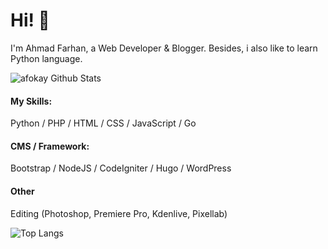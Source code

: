 # Hi! 👋

I'm Ahmad Farhan, a Web Developer & Blogger. Besides, i also like to learn Python language.

![afokay Github Stats](https://github-readme-stats.vercel.app/api?username=afokay&show_icons=true&theme=dracula)

#### My Skills:
Python / PHP / HTML / CSS / JavaScript / Go

#### CMS / Framework:
Bootstrap / NodeJS / CodeIgniter / Hugo / WordPress

#### Other
Editing (Photoshop, Premiere Pro, Kdenlive, Pixellab)

![Top Langs](https://github-readme-stats.vercel.app/api/top-langs/?username=afokay&layout=compact&theme=dracula)

